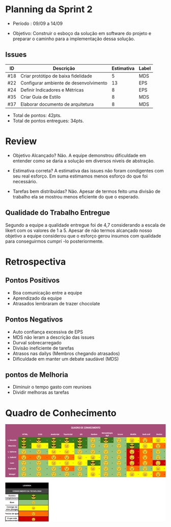 # Planning da Sprint 2

- Período : 09/09 a 14/09

- Objetivo: Construir o esboço da solução em software do projeto e preparar o caminho para a implementação dessa solução.

## Issues

| ID  | Descrição                              | Estimativa | Label |
| --- | -------------------------------------- | ---------- | ----- |
| #18 | Criar protótipo de baixa fidelidade    | 5          | MDS   |
| #22 | Configurar ambiente de desenvolvimento | 13         | EPS   |
| #24 | Definir Indicadores e Métricas         | 8          | EPS   |
| #35 | Criar Guia de Estilo                   | 8          | MDS   |
| #37 | Elaborar documento de arquitetura      | 8          | MDS   |

- Total de pontos: 42pts.
- Total de pontos entregues: 34pts.

# Review

- Objetivo Alcançado? Não. A equipe demonstrou dificuldade em entender como se daria a solução em diversos niveis de abstração.

- Estimativa correta? A estimativa das issues não foram condigentes com seu real esforço. Em suma estimamos menos esforço do que foi necessário.

- Tarefas bem distribuidas? Não. Apesar de termos feito uma divisão de trabalho ela se mostrou menos eficiente do que o esperado.

## Qualidade do Trabalho Entregue

Segundo a equipe a qualidade entregue foi de 4,7 considerando a escala de likert com os valores de 1 a 5. Apesar de não termos alcançado nosso objetivo a equipe considerou que o esforço gerou insumos com qualidade para conseguirmos cumprí -lo posteriormente.

# Retrospectiva

## Pontos Positivos

- Boa comunicação entre a equipe
- Aprendizado da equipe
- Atrasados lembraram de trazer chocolate

## Pontos Negativos

- Auto confiança excessiva de EPS
- MDS não leram a descrição das issues
- Durval sobrecarregado
- Divisão ineficiente de tarefas
- Atrasos nas dailys (Membros chegando atrasados)
- Dificuldade em manter um debate saudável (MDS)

## pontos de Melhoria

- Diminuir o tempo gasto com reunioes
- Dividir melhoras as tarefas

# Quadro de Conhecimento

![Quadro de Conhecimento](../img/gerenciamento/QuadroConhecimento/QuadroConhecimento2.png)
